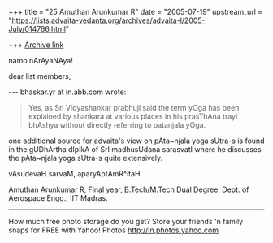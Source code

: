 +++
title = "25 Amuthan Arunkumar R"
date = "2005-07-19"
upstream_url = "https://lists.advaita-vedanta.org/archives/advaita-l/2005-July/014766.html"

+++
[Archive link](https://lists.advaita-vedanta.org/archives/advaita-l/2005-July/014766.html)

namo nArAyaNAya!

dear list members,

--- bhaskar.yr at in.abb.com wrote:

> Yes, as Sri Vidyashankar prabhuji said the term yOga
> has been explained by
> shankara at various places in his prasThAna trayi
> bhAshya without directly
> referring to patanjala yOga.  

one additional source for advaita's view on pAta~njala
yoga sUtra-s is found in the gUDhArtha dIpikA of SrI
madhusUdana sarasvatI where he discusses the
pAta~njala yoga sUtra-s quite extensively. 

vAsudevaH sarvaM,
aparyAptAmR^itaH.


Amuthan Arunkumar R,
Final year, B.Tech/M.Tech Dual Degree,
Dept. of Aerospace Engg., IIT Madras.



__________________________________________________________
How much free photo storage do you get? Store your friends 'n family snaps for FREE with Yahoo! Photos http://in.photos.yahoo.com

